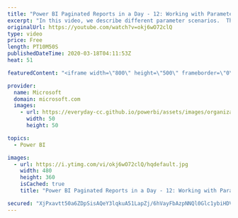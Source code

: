 ```yaml
---
title: "Power BI Paginated Reports in a Day - 12: Working with Parameters - Part 2"
excerpt: "In this video, we describe different parameter scenarios.  The Power BI Paginated Reports in a Day online course aims to empower you as a report author with the technical knowledge required to create, publish, and distribute Power BI paginated reports. We recommend you watch the videos in the recorded"
originalUrl: https://youtube.com/watch?v=okj6wO72clQ
type: video
price: Free
length: PT10M50S
publishedDateTime: 2020-03-18T04:11:53Z
heat: 51

featuredContent: "<iframe width=\"800\" height=\"500\" frameborder=\"0\" src=\"https://www.youtube.com/embed/okj6wO72clQ\" allow=\"accelerometer; autoplay; encrypted-media; gyroscope; picture-in-picture\" allowfullscreen></iframe>"

provider:
  name: Microsoft
  domain: microsoft.com
  images:
    - url: https://everyday-cc.github.io/powerbi/assets/images/organizations/microsoft.com-50x50.jpg
      width: 50
      height: 50

topics:
  - Power BI

images:
  - url: https://i.ytimg.com/vi/okj6wO72clQ/hqdefault.jpg
    width: 480
    height: 360
    isCached: true
    title: "Power BI Paginated Reports in a Day - 12: Working with Parameters - Part 2"

secured: "XjPxavtt50a6ZDpSisAQeY3lqkuA51LapZj/6hVayFbAzpNNQl0Glc1ybiHDVIJifvnqncZsKBU4bHXlBIZq/8ZJPacnUYP+91OaARZOmbRlKh0I4+lyx7p6Yiilotu9KvhdbHHnDPd9iMWeJY/Gq9XOrALqZgOTkStXItc45quAGkQuU56v7jW3DckUcUrUm3VTUvc+MJ5Fm6wt0xHbIt/e8BV8DErB+5XJ56AbhOpPjXN+H3pRcxL7dZ2NbmrRJsGhf7Rr4smeAFe7MNvskLQ/L7AlGYgRbX/ZMKccjkxGeK5ba7zLb4vtYgGJxY4DuDJgEGrajMOGeYYsvtfnYrBJKeaEt8RXW7wB9let0YP50GQz6z9OLBmtKpJrtElyOY5C32RpunrB15rkwMA2WrxBx8FsNBCmkCJd2P+rkyM=;UA/inaO6Gx3IaQ/iKazFcg=="
---
```


